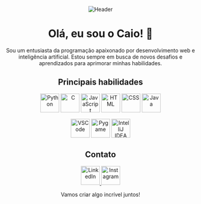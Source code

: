 <p align="center">
  <img src="https://github.com/caiomoreiradev/caiomoreiradev/blob/main/assets/header.gif" alt="Header">
</p>

<h1 align="center">Olá, eu sou o Caio! 👋</h1>

<p align="center">
  Sou um entusiasta da programação apaixonado por desenvolvimento web e inteligência artificial. Estou sempre em busca de novos desafios e aprendizados para aprimorar minhas habilidades.
</p>

<h2 align="center">Principais habilidades</h2>

<p align="center">
  <img src="[https://github.com/caiomoreiradev/caiomoreiradev/blob/main/assets/python.png](https://camo.githubusercontent.com/af0a6310929b3da27d8ffbfdcd0db2d24849ee6ba7fcd4dcfb162115467fc8f9/68747470733a2f2f696d672e736869656c64732e696f2f62616467652f436861744750542d3734616139633f7374796c653d666f722d7468652d6261646765266c6f676f3d6f70656e6169266c6f676f436f6c6f723d7768697465)" alt="Python" width="50" height="50">
  <img src="https://github.com/caiomoreiradev/caiomoreiradev/blob/main/assets/c.png" alt="C" width="50" height="50">
  <img src="https://github.com/caiomoreiradev/caiomoreiradev/blob/main/assets/javascript.png" alt="JavaScript" width="50" height="50">
  <img src="https://github.com/caiomoreiradev/caiomoreiradev/blob/main/assets/html.png" alt="HTML" width="50" height="50">
  <img src="https://github.com/caiomoreiradev/caiomoreiradev/blob/main/assets/css.png" alt="CSS" width="50" height="50">
  <img src="https://github.com/caiomoreiradev/caiomoreiradev/blob/main/assets/java.png" alt="Java" width="50" height="50">
</p>

<p align="center">
  <img src="https://github.com/caiomoreiradev/caiomoreiradev/blob/main/assets/vscode.png" alt="VSCode" width="50" height="50">
  <img src="https://github.com/caiomoreiradev/caiomoreiradev/blob/main/assets/pygame.png" alt="Pygame" width="50" height="50">
  <img src="https://github.com/caiomoreiradev/caiomoreiradev/blob/main/assets/intellij.png" alt="IntelliJ IDEA" width="50" height="50">
</p>

<h2 align="center">Contato</h2>

<p align="center">
  <a href="https://www.linkedin.com/in/caio-moreira/">
    <img src="https://github.com/caiomoreiradev/caiomoreiradev/blob/main/assets/linkedin.gif" alt="LinkedIn" width="50" height="50">
  </a>
  <a href="https://www.instagram.com/_moreira_caio_/">
    <img src="https://github.com/caiomoreiradev/caiomoreiradev/blob/main/assets/instagram.gif" alt="Instagram" width="50" height="50">
  </a>
</p>

<p align="center">
  Vamos criar algo incrível juntos!
</p>
